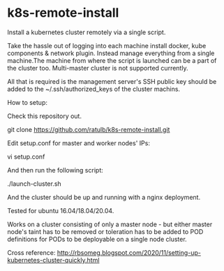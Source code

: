 # k8s-remote-install
Install a kubernetes cluster remotely via a single script.

Take the hassle out of logging into each machine install docker, kube components & network plugin. Instead manage everything from a single machine.The machine from where the script is launched can be a part of the cluster too. Multi-master cluster is not supported currently.

All that is required is the management server's SSH public key should be added to the ~/.ssh/authorized_keys of the cluster machins.

How to setup:

Check this repository out. 

git clone https://github.com/ratulb/k8s-remote-install.git

Edit setup.conf for master and worker nodes' IPs:

vi setup.conf

And then run the following script:

./launch-cluster.sh

And the cluster should be up and running with a nginx deployment. 

Tested for ubuntu 16.04/18.04/20.04.

Works on a cluster consisting of only a master node - but either master node's taint has to be removed or toleration has to be added to POD definitions for PODs to be deployable on a single node cluster. 

Cross reference: http://rbsomeg.blogspot.com/2020/11/setting-up-kubernetes-cluster-quickly.html


